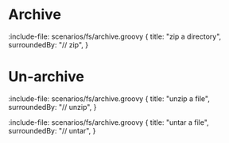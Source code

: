 # Archive

:include-file: scenarios/fs/archive.groovy {
  title: "zip a directory",
  surroundedBy: "// zip",
}

# Un-archive

:include-file: scenarios/fs/archive.groovy {
  title: "unzip a file",
  surroundedBy: "// unzip",
}

:include-file: scenarios/fs/archive.groovy {
  title: "untar a file",
  surroundedBy: "// untar",
}

